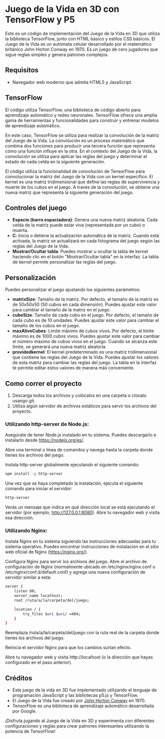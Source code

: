 # Juego de la Vida en 3D con TensorFlow y P5

Este es un código de implementación del Juego de la Vida en 3D que utiliza la biblioteca TensorFlow, junto con HTML básico y estilos CSS básicos. El Juego de la Vida es un autómata celular desarrollado por el matemático británico John Horton Conway en 1970. Es un juego de cero jugadores que sigue reglas simples y genera patrones complejos.

## Requisitos

- Navegador web moderno que admita HTML5 y JavaScript.

## TensorFlow

El código utiliza TensorFlow, una biblioteca de código abierto para aprendizaje automático y redes neuronales. TensorFlow ofrece una amplia gama de herramientas y funcionalidades para construir y entrenar modelos de aprendizaje automático.

En este caso, TensorFlow se utiliza para realizar la convolución de la matriz del Juego de la Vida. La convolución es un proceso matemático que combina dos funciones para producir una tercera función que representa cómo una función influye en la otra. En el contexto del Juego de la Vida, la convolución se utiliza para aplicar las reglas del juego y determinar el estado de cada celda en la siguiente generación.

El código utiliza la funcionalidad de convolución de TensorFlow para convolucionar la matriz del Juego de la Vida con un kernel específico. El kernel es una matriz tridimensional que define las reglas de supervivencia y muerte de los cubos en el juego. A través de la convolución, se obtiene una nueva matriz que representa la siguiente generación del juego.

## Controles del juego

- **Espacio (barra espaciadora)**: Genera una nueva matriz aleatoria. Cada celda de la matriz puede estar viva (representada por un cubo) o muerta.
- **C**: Inicia o detiene la actualización automática de la matriz. Cuando está activada, la matriz se actualizará en cada fotograma del juego según las reglas del Juego de la Vida.
- **Mostrar/Ocultar tabla**: Puedes mostrar u ocultar la tabla de kernel haciendo clic en el botón "Mostrar/Ocultar tabla" en la interfaz. La tabla de kernel permite personalizar las reglas del juego.

## Personalización

Puedes personalizar el juego ajustando los siguientes parámetros:

- **matrixSize**: Tamaño de la matriz. Por defecto, el tamaño de la matriz es de 50x50x50 (50 cubos en cada dimensión). Puedes ajustar este valor para cambiar el tamaño de la matriz en el juego.
- **cubeSize**: Tamaño de cada cubo en el juego. Por defecto, el tamaño de cada cubo es de 10 unidades. Puedes ajustar este valor para cambiar el tamaño de los cubos en el juego.
- **maxAliveCubes**: Límite máximo de cubos vivos. Por defecto, el límite máximo es de 1000 cubos vivos. Puedes ajustar este valor para cambiar el número máximo de cubos vivos en el juego. Cuando se alcanza este límite, se generará una nueva matriz aleatoria.
- **providedkernel**: El kernel predeterminado es una matriz tridimensional que contiene las reglas del Juego de la Vida. Puedes ajustar los valores de esta matriz para cambiar las reglas del juego. La tabla en la interfaz te permite editar estos valores de manera más conveniente.

## Como correr el proyecto

1. Descarga todos los archivos y colócalos en una carpeta o clonalo usango git.
2. Utiliza algún servidor de archivos estáticos para servir los archivos del proyecto.

### Utilizando http-server de Node.js:

Asegúrate de tener Node.js instalado en tu sistema. Puedes descargarlo e instalarlo desde https://nodejs.org/es/.

Abre una terminal o línea de comandos y navega hasta la carpeta donde tienes los archivos del juego.

Instala http-server globalmente ejecutando el siguiente comando:

``` bash
npm install -g http-server
```

Una vez que se haya completado la instalación, ejecuta el siguiente comando para iniciar el servidor:

``` bash
http-server
```

Verás un mensaje que indica en qué dirección local se está ejecutando el servidor (por ejemplo, http://127.0.0.1:8080). Abre tu navegador web y visita esa dirección.

### Utilizando Nginx:

Instala Nginx en tu sistema siguiendo las instrucciones adecuadas para tu sistema operativo. Puedes encontrar instrucciones de instalación en el sitio web oficial de Nginx (https://nginx.org/).

Configura Nginx para servir los archivos del juego. Abre el archivo de configuración de Nginx (normalmente ubicado en /etc/nginx/nginx.conf o /etc/nginx/conf.d/default.conf) y agrega una nueva configuración de servidor similar a esta:

```bash
server {
    listen 80;
    server_name localhost;
    root /ruta/a/la/carpeta/del/juego;

    location / {
        try_files $uri $uri/ =404;
    }
}
```

Reemplaza /ruta/a/la/carpeta/del/juego con la ruta real de la carpeta donde tienes los archivos del juego.

Reinicia el servidor Nginx para que los cambios surtan efecto.

Abre tu navegador web y visita http://localhost (o la dirección que hayas configurado en el paso anterior).

## Créditos

- Este juego de la vida en 3D fue implementado utilizando el lenguaje de programación JavaScript y las bibliotecas p5.js y TensorFlow.
- El Juego de la Vida fue creado por [John Horton Conway](https://en.wikipedia.org/wiki/John_Horton_Conway) en 1970.
- TensorFlow es una biblioteca de aprendizaje automático desarrollada por Google.

¡Disfruta jugando al Juego de la Vida en 3D y experimenta con diferentes configuraciones y reglas para crear patrones interesantes utilizando la potencia de TensorFlow!
